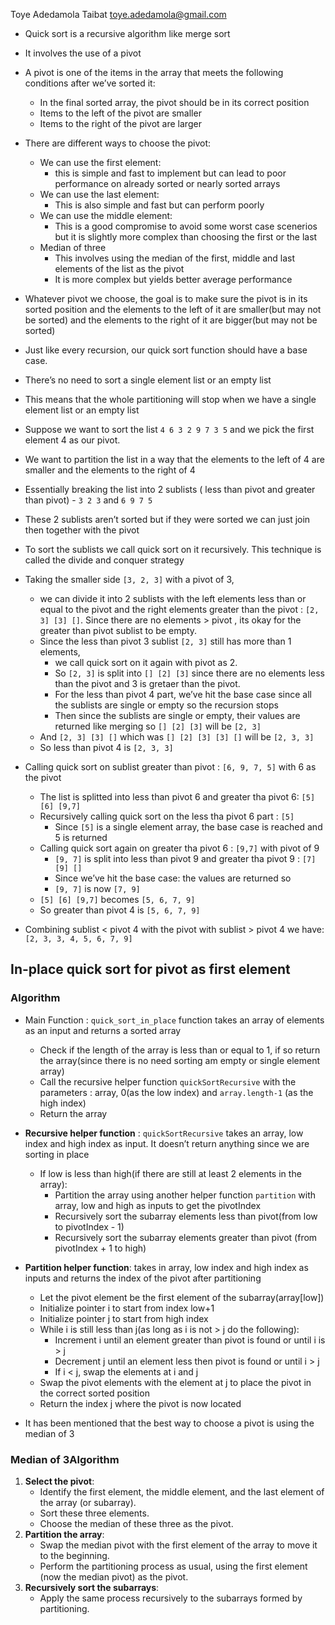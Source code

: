 Toye Adedamola Taibat
toye.adedamola@gmail.com

- Quick sort is a recursive algorithm like merge sort
- It involves the use of a pivot
- A pivot is one of the items in the array that meets the following conditions after we’ve sorted it:
    - In the final sorted array, the pivot should be in its correct position
    - Items to the left of the pivot are smaller
    - Items to the right of the pivot are larger
- There are different ways to choose the pivot:
    - We can use the first element:
        - this is simple and fast to implement but can lead to poor performance on already sorted or nearly sorted arrays
    - We can use the last element:
        - This is also simple and fast but can perform poorly
    - We can use the middle element:
        - This is a good compromise to avoid  some worst case scenerios but it is slightly more complex than choosing the first or the last
    - Median of three
        - This involves using the median of the first, middle and last elements of the list as the pivot
        - It is more complex but yields better average performance
- Whatever pivot we choose, the goal is to make sure the pivot is in its sorted position and the elements to the left of it are smaller(but may not be sorted) and the elements to the right of it are bigger(but may not be sorted)

- Just like every recursion, our quick sort function should have  a base case.
- There’s no need to sort a single element list or an empty list
- This means that the whole partitioning will stop when we have a single element list  or an empty list
- Suppose we want to sort the list `4 6 3 2 9 7 3 5` and we pick the first element 4 as our pivot.
- We want to partition the list in a way that the elements to the left of 4 are smaller and the elements to the right of 4
- Essentially breaking the list into 2 sublists ( less than pivot and greater than pivot) - `3 2 3` and `6 9 7 5`
- These 2 sublists aren’t sorted but if they were sorted we can just join then together with the pivot
- To sort the sublists we call quick sort on it recursively. This technique is called the divide and conquer strategy
- Taking the smaller side `[3, 2, 3]` with a pivot of 3,
    - we can divide it into 2 sublists with the left elements less than or equal to the pivot and the right elements greater than the pivot : `[2, 3] [3] []`. Since there are no elements > pivot , its okay for the greater than pivot  sublist to be empty.
    - Since the less than pivot 3 sublist `[2, 3]` still has more than 1 elements,
        - we call quick sort on it again with  pivot as 2.
        - So `[2, 3]` is split into `[] [2] [3]` since there are no elements less than the pivot and 3 is gretaer than the pivot.
        - For the less than pivot 4 part, we’ve hit the base case since all the sublists are single or empty so the recursion stops
        - Then since the sublists are single or empty, their values are returned like merging so `[] [2] [3]`  will be `[2, 3]`
    - And `[2, 3] [3] []` which was `[] [2] [3] [3] []` will be `[2, 3, 3]`
    - So less than pivot 4 is `[2, 3, 3]`
    
- Calling quick sort on sublist greater than pivot :  `[6, 9, 7, 5]` with 6 as the pivot
    - The list is splitted into less than pivot 6 and greater tha pivot 6: `[5] [6] [9,7]`
    - Recursively calling quick sort on the less tha pivot 6 part : `[5]`
        - Since  `[5]` is a single element array, the base case is reached and 5 is returned
    - Calling quick sort again on greater tha pivot 6 : `[9,7]` with pivot of 9
        - `[9, 7]` is split into less than pivot 9 and greater tha pivot 9 : `[7] [9] []`
        - Since we’ve hit the base case: the values are returned so
        - `[9, 7]` is now `[7, 9]`
    - `[5] [6] [9,7]` becomes `[5, 6, 7, 9]`
    - So greater than pivot 4 is `[5, 6, 7, 9]`
- Combining sublist < pivot 4 with the pivot with sublist > pivot 4 we have: `[2, 3, 3, 4, 5, 6, 7, 9]`

## In-place quick sort for pivot as first element

### Algorithm

- Main Function : `quick_sort_in_place` function takes an array of elements as an input  and returns a sorted array
    - Check if the length of the array is less than or equal to 1, if so return the array(since there is no need sorting am empty or single element array)
    - Call the recursive helper function `quickSortRecursive` with the parameters : array, 0(as the low index) and `array.length-1` (as the high index)
    - Return the array
- **Recursive helper function** : `quickSortRecursive` takes an array, low index and high index as input. It doesn’t return anything since we are sorting in place
    - If low is less than high(if there are still at least 2 elements in the array):
        - Partition the array using another helper function `partition` with array, low and high as inputs to get the pivotIndex
        - Recursively sort the subarray elements less than pivot(from low to pivotIndex - 1)
        - Recursively sort the subarray elements greater than pivot (from pivotIndex + 1 to high)
- **Partition helper function**: takes in array, low index and high index as inputs and returns the index of the pivot after partitioning
    - Let the pivot element be the first element of the subarray(array[low])
    - Initialize pointer i to start from index low+1
    - Initialize pointer j to start from high index
    - While i is still less than j(as long as i is not > j do the following):
        - Increment i until an element greater than pivot is found or until i is > j
        - Decrement j until an element less then pivot is found  or until i > j
        - If i < j, swap the elements at i and j
    - Swap the pivot elements with the element at j to place the pivot in the correct sorted position
    - Return the index j where the pivot is now located


- It has been mentioned that the best way to choose a pivot is using the median of 3

### Median of 3Algorithm

1. **Select the pivot**:
    - Identify the first element, the middle element, and the last element of the array (or subarray).
    - Sort these three elements.
    - Choose the median of these three as the pivot.
2. **Partition the array**:
    - Swap the median pivot with the first element of the array to move it to the beginning.
    - Perform the partitioning process as usual, using the first element (now the median pivot) as the pivot.
3. **Recursively sort the subarrays**:
    - Apply the same process recursively to the subarrays formed by partitioning.